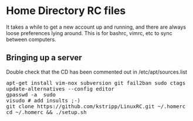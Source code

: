 Home Directory RC files
=======

It takes a while to get a new account up and running, and there are always loose preferences lying around.
This is for bashrc, vimrc, etc to sync between computers.

Bringing up a server
-------

Double check that the CD has been commented out in /etc/apt/sources.list
<pre>
apt-get install vim-nox subversion git fail2ban sudo ctags
update-alternatives --config editor
gpasswd -a <username> sudo
visudo # add insults ;-)
git clone https://github.com/kstripp/LinuxRC.git ~/.homerc
cd ~/.homerc && ./setup.sh
</pre>

